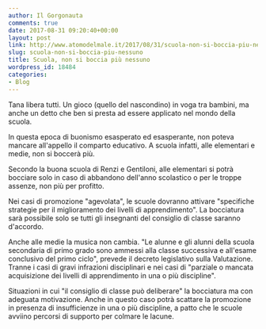 ```yaml
---
author: Il Gorgonauta
comments: true
date: 2017-08-31 09:20:40+00:00
layout: post
link: http://www.atomodelmale.it/2017/08/31/scuola-non-si-boccia-piu-nessuno/
slug: scuola-non-si-boccia-piu-nessuno
title: Scuola, non si boccia più nessuno
wordpress_id: 18484
categories:
- Blog
---
```


Tana libera tutti. Un gioco (quello del nascondino) in voga tra bambini, ma anche un detto che ben si presta ad essere applicato nel mondo della scuola.

In questa epoca di buonismo esasperato ed esasperante, non poteva mancare all'appello il comparto educativo. A scuola infatti, alle elementari e medie, non si boccerà più.


Secondo la buona scuola di Renzi e Gentiloni, alle elementari si potrà bocciare solo in caso di abbandono dell'anno scolastico o per le troppe assenze, non più per profitto.

Nei casi di promozione "agevolata", le scuole dovranno attivare "specifiche strategie per il miglioramento dei livelli di apprendimento". La bocciatura sarà possibile solo se tutti gli insegnanti del consiglio di classe saranno d'accordo.

Anche alle medie la musica non cambia. "Le alunne e gli alunni della scuola secondaria di primo grado sono ammessi alla classe successiva e all'esame conclusivo del primo ciclo", prevede il decreto legislativo sulla Valutazione. Tranne i casi di gravi infrazioni disciplinari e nei casi di "parziale o mancata acquisizione dei livelli di apprendimento in una o più discipline".

Situazioni in cui "il consiglio di classe può deliberare" la bocciatura ma con adeguata motivazione. Anche in questo caso potrà scattare la promozione in presenza di insufficienze in una o più discipline, a patto che le scuole avviino percorsi di supporto per colmare le lacune.
